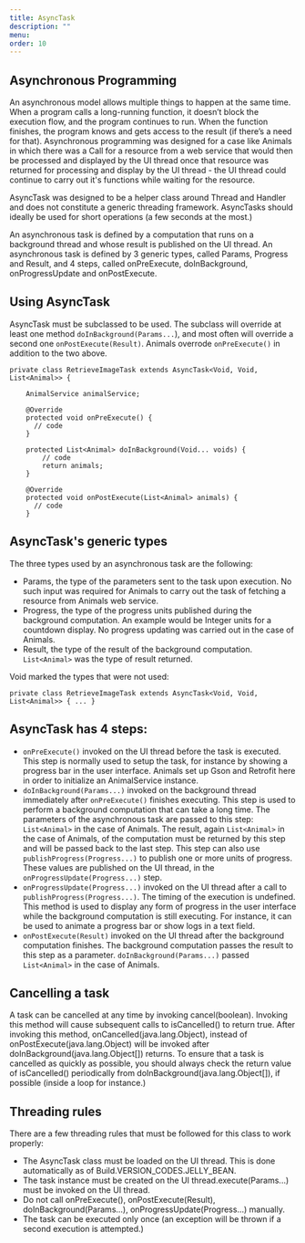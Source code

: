 ```yaml
---
title: AsyncTask
description: ""
menu: 
order: 10
---
```


## Asynchronous Programming

An asynchronous model allows multiple things to happen at the same time. When a program calls a 
long-running function, it doesn’t block the execution flow, and the program continues to run. When 
the function finishes, the program knows and gets access to the result (if there’s a need for that).
Asynchronous programming was designed for a case like Animals in which there was a Call for a 
resource from a web service that would then be processed and displayed by the UI thread once that 
resource was returned for processing and display by the UI thread - the UI thread could continue to
carry out it's functions while waiting for the resource.

AsyncTask was designed to be a helper class around Thread and Handler and does not constitute a 
generic threading framework. AsyncTasks should ideally be used for short operations (a few seconds 
at the most.)

An asynchronous task is defined by a computation that runs on a background thread and whose result 
is published on the UI thread. An asynchronous task is defined by 3 generic types, called Params, 
Progress and Result, and 4 steps, called onPreExecute, doInBackground, onProgressUpdate and 
onPostExecute.

## Using AsyncTask

AsyncTask must be subclassed to be used. The subclass will override at least one method 
`doInBackground(Params...`), and most often will override a second one `onPostExecute(Result)`.
Animals overrode `onPreExecute()` in addition to the two above.

```
private class RetrieveImageTask extends AsyncTask<Void, Void, List<Animal>> {

    AnimalService animalService;

    @Override
    protected void onPreExecute() {
      // code
    }

    protected List<Animal> doInBackground(Void... voids) {
        // code
        return animals;
    }

    @Override
    protected void onPostExecute(List<Animal> animals) {
      // code
    }
```

## AsyncTask's generic types

The three types used by an asynchronous task are the following:
* Params, the type of the parameters sent to the task upon execution.
    No such input was required for Animals to carry out the task of fetching a resource from Animals
    web service.
* Progress, the type of the progress units published during the background computation.
    An example would be Integer units for a countdown display. No progress updating was carried out 
    in the case of Animals.
* Result, the type of the result of the background computation.
    `List<Animal>` was the type of result returned.

Void marked the types that were not used:

`private class RetrieveImageTask extends AsyncTask<Void, Void, List<Animal>> { ... }`
 
## AsyncTask has 4 steps:

* `onPreExecute()` invoked on the UI thread before the task is executed. This step is normally used to 
setup the task, for instance by showing a progress bar in the user interface. Animals set up Gson
and Retrofit here in order to initialize an AnimalService instance.
* `doInBackground(Params...)` invoked on the background thread immediately after `onPreExecute()` 
finishes executing. This step is used to perform a background computation that can take a long time. 
The parameters of the asynchronous task are passed to this step: `List<Animal>` in the case of
Animals. The result, again `List<Animal>` in the case of Animals, of the computation must be returned 
by this step and will be passed back to the last step. This step can also use 
`publishProgress(Progress...)` to publish one or more units of progress. These values are published 
on the UI thread, in the `onProgressUpdate(Progress...)` step.
* `onProgressUpdate(Progress...)` invoked on the UI thread after a call to 
`publishProgress(Progress...)`. The timing of the execution is undefined. This method is used to 
display any form of progress in the user interface while the background computation is still 
executing. For instance, it can be used to animate a progress bar or show logs in a text field.
* `onPostExecute(Result)` invoked on the UI thread after the background computation finishes. The 
background computation passes the result to this step as a parameter. `doInBackground(Params...)`
passed `List<Animal>` in the case of Animals.

## Cancelling a task
A task can be cancelled at any time by invoking cancel(boolean). Invoking this method will cause 
subsequent calls to isCancelled() to return true. After invoking this method, 
onCancelled(java.lang.Object), instead of onPostExecute(java.lang.Object) will be invoked after 
doInBackground(java.lang.Object[]) returns. To ensure that a task is cancelled as quickly as 
possible, you should always check the return value of isCancelled() periodically from 
doInBackground(java.lang.Object[]), if possible (inside a loop for instance.)

## Threading rules

There are a few threading rules that must be followed for this class to work properly:

* The AsyncTask class must be loaded on the UI thread. This is done automatically as of 
Build.VERSION_CODES.JELLY_BEAN.
* The task instance must be created on the UI thread.execute(Params...) must be invoked on the UI 
thread.
* Do not call onPreExecute(), onPostExecute(Result), doInBackground(Params...), 
onProgressUpdate(Progress...) manually.
* The task can be executed only once (an exception will be thrown if a second execution is 
attempted.)
